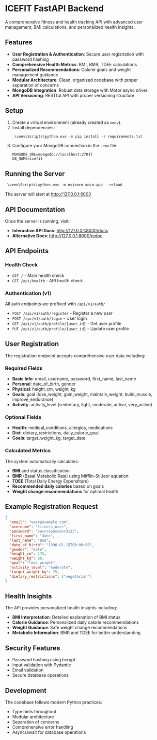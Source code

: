 # ICEFIT FastAPI Backend

A comprehensive fitness and health tracking API with advanced user management, BMI calculations, and personalized health insights.

## Features

- **User Registration & Authentication**: Secure user registration with password hashing
- **Comprehensive Health Metrics**: BMI, BMR, TDEE calculations
- **Personalized Recommendations**: Calorie goals and weight management guidance
- **Modular Architecture**: Clean, organized codebase with proper separation of concerns
- **MongoDB Integration**: Robust data storage with Motor async driver
- **API Versioning**: RESTful API with proper versioning structure

## Setup

1. Create a virtual environment (already created as `venv`).
2. Install dependencies:
   ```powershell
   .\venv\Scripts\python.exe -m pip install -r requirements.txt
   ```
3. Configure your MongoDB connection in the `.env` file:
   ```
   MONGODB_URL=mongodb://localhost:27017
   DB_NAME=icefit
   ```

## Running the Server

```powershell
.\venv\Scripts\python.exe -m uvicorn main:app --reload
```

The server will start at http://127.0.0.1:8000

## API Documentation

Once the server is running, visit:
- **Interactive API Docs**: http://127.0.0.1:8000/docs
- **Alternative Docs**: http://127.0.0.1:8000/redoc

## API Endpoints

### Health Check
- `GET /` - Main health check
- `GET /api/health` - API health check

### Authentication (v1)
All auth endpoints are prefixed with `/api/v1/auth/`

- `POST /api/v1/auth/register` - Register a new user
- `POST /api/v1/auth/login` - User login
- `GET /api/v1/auth/profile/{user_id}` - Get user profile
- `PUT /api/v1/auth/profile/{user_id}` - Update user profile

## User Registration

The registration endpoint accepts comprehensive user data including:

### Required Fields
- **Basic Info**: email, username, password, first_name, last_name
- **Personal**: date_of_birth, gender
- **Physical**: height_cm, weight_kg
- **Goals**: goal (lose_weight, gain_weight, maintain_weight, build_muscle, improve_endurance)
- **Activity**: activity_level (sedentary, light, moderate, active, very_active)

### Optional Fields
- **Health**: medical_conditions, allergies, medications
- **Diet**: dietary_restrictions, daily_calorie_goal
- **Goals**: target_weight_kg, target_date

### Calculated Metrics
The system automatically calculates:
- **BMI** and status classification
- **BMR** (Basal Metabolic Rate) using Mifflin-St Jeor equation
- **TDEE** (Total Daily Energy Expenditure)
- **Recommended daily calories** based on goals
- **Weight change recommendations** for optimal health

## Example Registration Request

```json
{
  "email": "user@example.com",
  "username": "fitness_user",
  "password": "securepassword123",
  "first_name": "John",
  "last_name": "Doe",
  "date_of_birth": "1990-01-15T00:00:00",
  "gender": "male",
  "height_cm": 175,
  "weight_kg": 80,
  "goal": "lose_weight",
  "activity_level": "moderate",
  "target_weight_kg": 75,
  "dietary_restrictions": ["vegetarian"]
}
```
## Health Insights

The API provides personalized health insights including:

- **BMI Interpretation**: Detailed explanation of BMI status
- **Calorie Guidance**: Personalized daily calorie recommendations
- **Weight Guidance**: Safe weight change recommendations
- **Metabolic Information**: BMR and TDEE for better understanding

## Security Features

- Password hashing using bcrypt
- Input validation with Pydantic
- Email validation
- Secure database operations

## Development

The codebase follows modern Python practices:
- Type hints throughout
- Modular architecture
- Separation of concerns
- Comprehensive error handling
- Async/await for database operations
